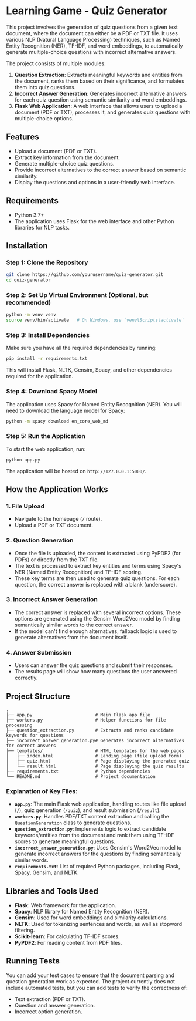 
# Learning Game - Quiz Generator

This project involves the generation of quiz questions from a given text document, where the document can either be a PDF or TXT file. It uses various NLP (Natural Language Processing) techniques, such as Named Entity Recognition (NER), TF-IDF, and word embeddings, to automatically generate multiple-choice questions with incorrect alternative answers.

The project consists of multiple modules:

1. **Question Extraction**: Extracts meaningful keywords and entities from the document, ranks them based on their significance, and formulates them into quiz questions.
2. **Incorrect Answer Generation**: Generates incorrect alternative answers for each quiz question using semantic similarity and word embeddings.
3. **Flask Web Application**: A web interface that allows users to upload a document (PDF or TXT), processes it, and generates quiz questions with multiple-choice options.

## Features

- Upload a document (PDF or TXT).
- Extract key information from the document.
- Generate multiple-choice quiz questions.
- Provide incorrect alternatives to the correct answer based on semantic similarity.
- Display the questions and options in a user-friendly web interface.

## Requirements

- Python 3.7+
- The application uses Flask for the web interface and other Python libraries for NLP tasks.

## Installation

### Step 1: Clone the Repository

```bash
git clone https://github.com/yourusername/quiz-generator.git
cd quiz-generator
```

### Step 2: Set Up Virtual Environment (Optional, but recommended)

```bash
python -m venv venv
source venv/bin/activate   # On Windows, use `venv\Scripts\activate`
```

### Step 3: Install Dependencies

Make sure you have all the required dependencies by running:

```bash
pip install -r requirements.txt
```

This will install Flask, NLTK, Gensim, Spacy, and other dependencies required for the application.

### Step 4: Download Spacy Model

The application uses Spacy for Named Entity Recognition (NER). You will need to download the language model for Spacy:

```bash
python -m spacy download en_core_web_md
```

### Step 5: Run the Application

To start the web application, run:

```bash
python app.py
```

The application will be hosted on `http://127.0.0.1:5000/`.

## How the Application Works

### 1. **File Upload**
   - Navigate to the homepage (`/` route).
   - Upload a PDF or TXT document.
   
### 2. **Question Generation**
   - Once the file is uploaded, the content is extracted using PyPDF2 (for PDFs) or directly from the TXT file.
   - The text is processed to extract key entities and terms using Spacy's NER (Named Entity Recognition) and TF-IDF scoring.
   - These key terms are then used to generate quiz questions. For each question, the correct answer is replaced with a blank (underscore).

### 3. **Incorrect Answer Generation**
   - The correct answer is replaced with several incorrect options. These options are generated using the Gensim Word2Vec model by finding semantically similar words to the correct answer. 
   - If the model can't find enough alternatives, fallback logic is used to generate alternatives from the document itself.

### 4. **Answer Submission**
   - Users can answer the quiz questions and submit their responses.
   - The results page will show how many questions the user answered correctly.

## Project Structure

```plaintext
.
├── app.py                        # Main Flask app file
├── workers.py                    # Helper functions for file processing
├── question_extraction.py        # Extracts and ranks candidate keywords for questions
├── incorrect_answer_generation.py# Generates incorrect alternatives for correct answers
├── templates/                    # HTML templates for the web pages
│   ├── index.html                # Landing page (file upload form)
│   ├── quiz.html                 # Page displaying the generated quiz
│   └── result.html               # Page displaying the quiz results
├── requirements.txt              # Python dependencies
└── README.md                     # Project documentation
```

### Explanation of Key Files:

- **`app.py`**: The main Flask web application, handling routes like file upload (`/`), quiz generation (`/quiz`), and result submission (`/result`).
- **`workers.py`**: Handles PDF/TXT content extraction and calling the `QuestionGeneration` class to generate questions.
- **`question_extraction.py`**: Implements logic to extract candidate keywords/entities from the document and rank them using TF-IDF scores to generate meaningful questions.
- **`incorrect_answer_generation.py`**: Uses Gensim's Word2Vec model to generate incorrect answers for the questions by finding semantically similar words.
- **`requirements.txt`**: List of required Python packages, including Flask, Spacy, Gensim, and NLTK.

## Libraries and Tools Used

- **Flask**: Web framework for the application.
- **Spacy**: NLP library for Named Entity Recognition (NER).
- **Gensim**: Used for word embeddings and similarity calculations.
- **NLTK**: Used for tokenizing sentences and words, as well as stopword filtering.
- **Scikit-learn**: For calculating TF-IDF scores.
- **PyPDF2**: For reading content from PDF files.

## Running Tests

You can add your test cases to ensure that the document parsing and question generation work as expected. The project currently does not include automated tests, but you can add tests to verify the correctness of:

- Text extraction (PDF or TXT).
- Question and answer generation.
- Incorrect option generation.
